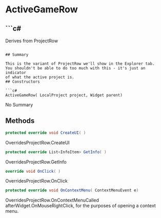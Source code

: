 # ActiveGameRow

## ```c#
Derives from ProjectRow
```

## Summary

This is the variant of ProjectRow we'll show in the Explorer tab.
You shouldn't be able to do too much with this - it's just an indicator
of what the active project is.
## Constructors

```c#
ActiveGameRow( LocalProject project, Widget parent) 
```
No Summary
## Methods

```c#
protected override void CreateUI( ) 
```
OverridesProjectRow.CreateUI
```c#
protected override List<InfoItem> GetInfo( ) 
```
OverridesProjectRow.GetInfo
```c#
override void OnClick( ) 
```
OverridesProjectRow.OnClick
```c#
protected override void OnContextMenu( ContextMenuEvent e) 
```
OverridesProjectRow.OnContextMenuCalled afterWidget.OnMouseRightClick, for the purposes of opening a context menu.

